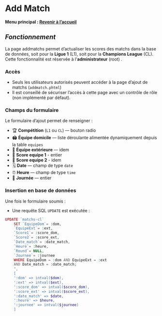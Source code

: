#  **Add Match**

**Menu principal : [Revenir à l’accueil](../../README.md)**


## _**Fonctionnement**_

La page addmatchs permet d’actualiser les scores des matchs dans la base de données, soit pour la **Ligue 1** (L1), soit pour la **Champions League** (CL).  
Cette fonctionnalité est réservée à l'**administrateur** (root) .


### **Accès**

- Seuls les utilisateurs autorisés peuvent accéder à la page d’ajout de matchs (`addmatch.phtml`)
- Il est conseillé de sécuriser l’accès à cette page avec un contrôle de rôle (non implémenté par défaut).



### **Champs du formulaire**

Le formulaire d’ajout permet de renseigner :

- 🏆 **Compétition** (`L1` ou `CL`) — bouton radio
- 🏟️ **Équipe domicile** — liste déroulante alimentée dynamiquement depuis la table `equipes`
- 🧳 **Équipe extérieure** — idem
- 🎯 **Score equipe 1** - entier
- 🎯 **Score equipe 2** - idem
- 🗓️ **Date** — champ de type `date`
- ⏰ **Heure** — champ de type `time`
- 📅 **Journée** — entier



### Insertion en base de données

Une fois le formulaire soumis :

- Une requête SQL `UPDATE` est exécutée :
```php
UPDATE `matchs-cl` 
    SET `EquipeDom`= :dom,
    `EquipeExt`= :ext,
    `Score1`= :score_dom,
    `Score2`= :score_ext,
    `Date_match`= :date_match,
    `Heure`= :heure,
    `Round`= NULL,
    `Journee`= :journee
    WHERE EquipeDom = :dom AND EquipeExt = :ext 
    AND Date_match = :date_match;
    ", 
    [
    ':dom' => intval($dom),
    ':ext' => intval($ext),
    ':score_dom' => intval($score_dom),
    ':score_ext' => intval($score_ext),
    ':date_match' => $date,
    ':heure' => $heure,
    ':journee' => intval($journee)
    ]
